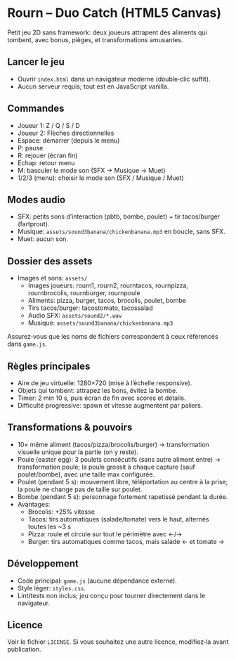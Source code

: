 # Rourn – Duo Catch (HTML5 Canvas)

Petit jeu 2D sans framework: deux joueurs attrapent des aliments qui tombent, avec bonus, pièges, et transformations amusantes.

## Lancer le jeu

- Ouvrir `index.html` dans un navigateur moderne (double‑clic suffit).
- Aucun serveur requis; tout est en JavaScript vanilla.

## Commandes

- Joueur 1: Z / Q / S / D
- Joueur 2: Flèches directionnelles
- Espace: démarrer (depuis le menu)
- P: pause
- R: rejouer (écran fin)
- Échap: retour menu
- M: basculer le mode son (SFX → Musique → Muet)
- 1/2/3 (menu): choisir le mode son (SFX / Musique / Muet)

## Modes audio

- SFX: petits sons d’interaction (pbtb, bombe, poulet) + tir tacos/burger (fartprout).
- Musique: `assets/sound3banana/chickenbanana.mp3` en boucle, sans SFX.
- Muet: aucun son.

## Dossier des assets

- Images et sons: `assets/`
  - Images joueurs: rourn1, rourn2, rourntacos, rournpizza, rournbrocolis, rournburger, rournpoule
  - Aliments: pizza, burger, tacos, brocolis, poulet, bombe
  - Tirs tacos/burger: tacostomato, tacossalad
  - Audio SFX: `assets/sound2/*.wav`
  - Musique: `assets/sound3banana/chickenbanana.mp3`

Assurez‑vous que les noms de fichiers correspondent à ceux référencés dans `game.js`.

## Règles principales

- Aire de jeu virtuelle: 1280×720 (mise à l’échelle responsive).
- Objets qui tombent: attrapez les bons, évitez la bombe.
- Timer: 2 min 10 s, puis écran de fin avec scores et détails.
- Difficulté progressive: spawn et vitesse augmentent par paliers.

## Transformations & pouvoirs

- 10× même aliment (tacos/pizza/brocolis/burger) → transformation visuelle unique pour la partie (on y reste).
- Poule (easter egg): 3 poulets consécutifs (sans autre aliment entre) → transformation poule; la poule grossit à chaque capture (sauf poulet/bombe), avec une taille max configurée.
- Poulet (pendant 5 s): mouvement libre, téléportation au centre à la prise; la poule ne change pas de taille sur poulet.
- Bombe (pendant 5 s): personnage fortement rapetissé pendant la durée.
- Avantages:
  - Brocolis: +25% vitesse
  - Tacos: tirs automatiques (salade/tomate) vers le haut, alternés toutes les ~3 s
  - Pizza: roule et circule sur tout le périmètre avec ←/→
  - Burger: tirs automatiques comme tacos, mais salade ← et tomate →

## Développement

- Code principal: `game.js` (aucune dépendance externe).
- Style léger: `styles.css`.
- Lint/tests non inclus; jeu conçu pour tourner directement dans le navigateur.

## Licence

Voir le fichier `LICENSE`. Si vous souhaitez une autre licence, modifiez‑la avant publication.

